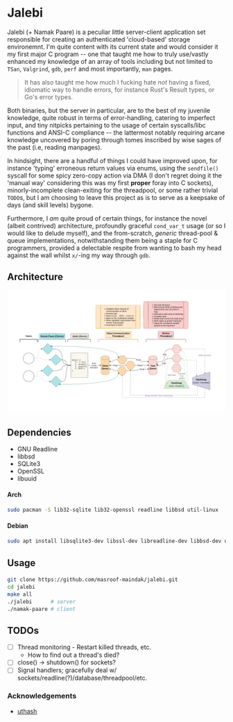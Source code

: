 # Jalebi

Jalebi (+ Namak Paare) is a peculiar little server-client application set responsible for creating an authenticated 'cloud-based' storage environemnt. I'm quite content with its current state and would consider it my first major C program -- one that taught me how to truly use/vastly enhanced my knowledge of an array of tools including but not limited to `TSan`, `Valgrind`, `gdb`, `perf` and most importantly, `man` pages.

> It has also taught me how much I fucking hate *not* having a fixed, idiomatic way to handle errors, for instance Rust's Result types, or Go's error types.

Both binaries, but the server in particular, are to the best of my juvenile knowledge, quite robust in terms of error-handling, catering to imperfect input, and tiny nitpicks pertaining to the usage of certain syscalls/libc functions and ANSI-C compliance -- the lattermost notably requiring arcane knowledge uncovered by poring through tomes inscribed by wise sages of the past (i.e, reading manpages).

In hindsight, there are a handful of things I could have improved upon, for instance 'typing' erroneous return values via enums, using the `sendfile()` syscall for some spicy zero-copy action via DMA (I don't regret doing it the 'manual way' considering this was my first **proper** foray into C sockets), minorly-incomplete clean-exiting for the threadpool, or some rather trivial `TODO`s, but I am choosing to leave this project as is to serve as a keepsake of days (and skill levels) bygone.

Furthermore, I _am_ quite proud of certain things, for instance the novel (albeit contrived) architecture, profoundly graceful `cond_var_t` usage (or so I would like to delude myself), and the from-scratch, _generic_ thread-pool & queue implementations, notwithstanding them being a staple for C programmers, provided a delectable respite from wanting to bash my head against the wall whilst `x/`-ing my way through `gdb`.

## Architecture

![architecture](.github/assets/Jalebi.webp)

## Dependencies

- GNU Readline
- libbsd
- SQLite3
- OpenSSL
- libuuid

#### Arch

```bash
sudo pacman -S lib32-sqlite lib32-openssl readline libbsd util-linux
```

#### Debian

```bash
sudo apt install libsqlite3-dev libssl-dev libreadline-dev libbsd-dev uuid-dev
```

## Usage

```bash
git clone https://github.com/masroof-maindak/jalebi.git
cd jalebi
make all
./jalebi      # server
./namak-paare # client
```

## TODOs

- [ ] Thread monitoring - Restart killed threads, etc.
    - How to find out a thread's died?
- [ ] close() -> shutdown() for sockets?
- [ ] Signal handlers; gracefully deal w/ sockets/readline(?)/database/threadpool/etc.

### Acknowledgements

- [uthash](https://github.com/troydhanson/uthash)
